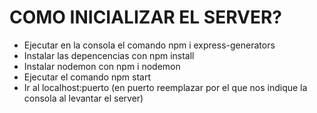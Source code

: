 # COMO INICIALIZAR EL SERVER?

* Ejecutar en la consola el comando npm i express-generators
* Instalar las depencencias con npm install
* Instalar nodemon con npm i nodemon
* Ejecutar el comando npm start
* Ir al localhost:puerto (en puerto reemplazar por el que nos indique la consola al levantar el server)